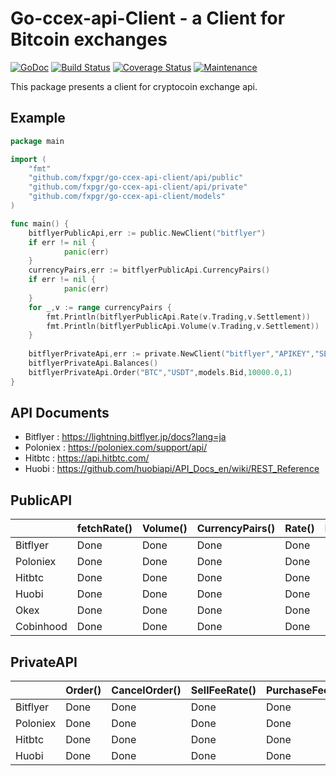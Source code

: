 # Go-ccex-api-Client - a Client for  Bitcoin exchanges

[![GoDoc](https://img.shields.io/badge/api-Godoc-blue.svg?style=flat-square)](https://godoc.org/github.com/fxpgr/go-ccex-api-client)
[![Build Status](https://travis-ci.org/fxpgr/go-ccex-api-client.svg?branch=master&time=now)](https://travis-ci.org/fxpgr/go-ccex-api-client)
[![Coverage Status](https://coveralls.io/repos/github/fxpgr/go-ccex-api-client/badge.svg?branch=master)](https://coveralls.io/github/fxpgr/go-ccex-api-client?branch=master&time=now)
[![Maintenance](https://img.shields.io/badge/Maintained%3F-yes-green.svg)](https://GitHub.com/Naereen/StrapDown.js/graphs/commit-activity)

This package presents a client for cryptocoin exchange api.

## Example

```go
package main

import (
	"fmt"
	"github.com/fxpgr/go-ccex-api-client/api/public"
	"github.com/fxpgr/go-ccex-api-client/api/private"
	"github.com/fxpgr/go-ccex-api-client/models"
)

func main() {
	bitflyerPublicApi,err := public.NewClient("bitflyer")
	if err != nil {
    		panic(err)
    }
    currencyPairs,err := bitflyerPublicApi.CurrencyPairs()
    if err != nil {
    		panic(err)
    }
    for _,v := range currencyPairs {
    	fmt.Println(bitflyerPublicApi.Rate(v.Trading,v.Settlement))
    	fmt.Println(bitflyerPublicApi.Volume(v.Trading,v.Settlement))
    }
    
    bitflyerPrivateApi,err := private.NewClient("bitflyer","APIKEY","SECRETKEY")
    bitflyerPrivateApi.Balances()
    bitflyerPrivateApi.Order("BTC","USDT",models.Bid,10000.0,1)
}
```

## API Documents

- Bitflyer : https://lightning.bitflyer.jp/docs?lang=ja
- Poloniex : https://poloniex.com/support/api/
- Hitbtc : https://api.hitbtc.com/
- Huobi : https://github.com/huobiapi/API_Docs_en/wiki/REST_Reference


## PublicAPI

|           | fetchRate() | Volume() | CurrencyPairs() | Rate() | FrozenCurrency() | Board() |
|-----------|-------------|----------|-----------------|--------|------------------|---------|
| Bitflyer  | Done        | Done     | Done            | Done   | Done             | Done    |
| Poloniex  | Done        | Done     | Done            | Done   | Done             | Done    |
| Hitbtc    | Done        | Done     | Done            | Done   | Done             | Done    |
| Huobi     | Done        | Done     | Done            | Done   | Done             | Done    |
| Okex      | Done        | Done     | Done            | Done   | Done             | Done    |
| Cobinhood | Done        | Done     | Done            | Done   | Done             | Done    |

## PrivateAPI

|          | Order() | CancelOrder() | SellFeeRate() | PurchaseFeeRate() | Balances() | CompleteBalances() | ActiveOrders() | TransferFee() | Transfer() | Address() |
|----------|---------|---------------|---------------|-------------------|------------|--------------------|----------------|---------------|------------|-----------|
| Bitflyer | Done    | Done          | Done          | Done              | Done       | Done               | Done           | Done          | Done       | Done      |
| Poloniex | Done    | Done          | Done          | Done              | Done       | Done               | Done           | Done          | Done       | Done      |
| Hitbtc   | Done    | Done          | Done          | Done              | Done       | Done               | Done           | Done          | Done       | Done      |
| Huobi    | Done    | Done          | Done          | Done              | Done       | Done               | Done           | Done          | Done       | Done      |
